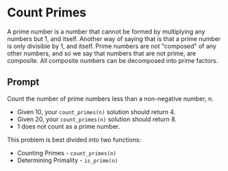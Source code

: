 # Count Primes
A prime number is a number that cannot be formed by multiplying any numbers but 1, and itself.
Another way of saying that is that a prime number is only divisible by 1, and itself.
Prime numbers are not "composed" of any other numbers, and so we say that numbers that are not prime, are composite.
All composite numbers can be decomposed into prime factors.

## Prompt
Count the number of prime numbers less than a non-negative number, n.
- Given 10, your `count_primes(n)` solution should return 4.
- Given 20, your `count_primes(n)` solution should return 8.
- 1 does not count as a prime number.

This problem is best divided into two functions:
- Counting Primes - `count_primes(n)`
- Determining Primality - `is_prime(n)`
